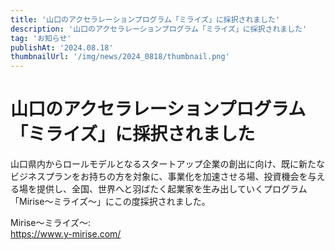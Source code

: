 ```yaml
---
title: '山口のアクセラレーションプログラム「ミライズ」に採択されました'
description: '山口のアクセラレーションプログラム「ミライズ」に採択されました'
tag: 'お知らせ'
publishAt: '2024.08.18'
thumbnailUrl: '/img/news/2024_0818/thumbnail.png'
---
```


# 山口のアクセラレーションプログラム「ミライズ」に採択されました

山口県内からロールモデルとなるスタートアップ企業の創出に向け、既に新たなビジネスプランをお持ちの方を対象に、事業化を加速させる場、投資機会を与える場を提供し、全国、世界へと羽ばたく起業家を生み出していくプログラム「Mirise～ミライズ～」にこの度採択されました。

Mirise～ミライズ～:  
https://www.y-mirise.com/
